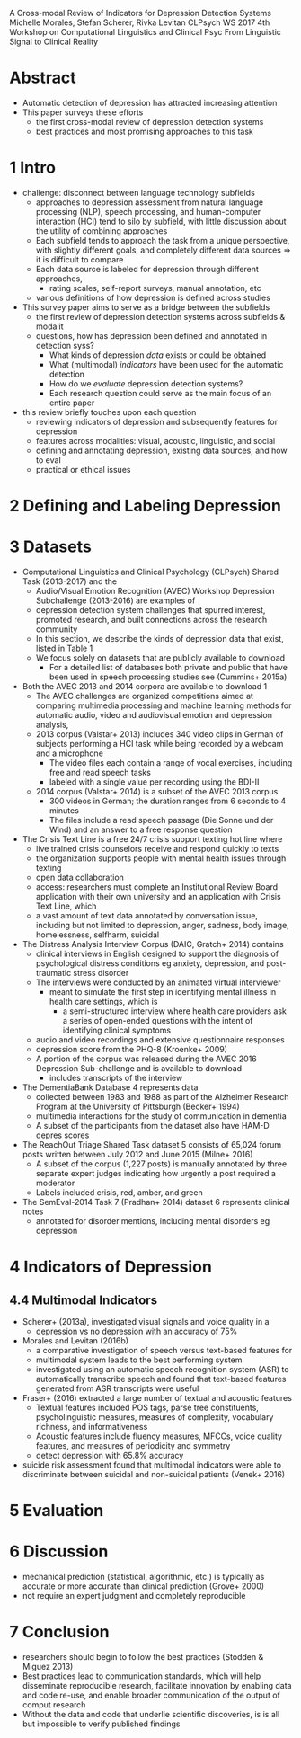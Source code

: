 A Cross-modal Review of Indicators for Depression Detection Systems
Michelle Morales, Stefan Scherer, Rivka Levitan
CLPsych WS 2017 4th Workshop on Computational Linguistics and Clinical Psyc
  From Linguistic Signal to Clinical Reality

# Abstract

* Automatic detection of depression has attracted increasing attention
* This paper surveys these efforts
  * the first cross-modal review of depression detection systems
  * best practices and most promising approaches to this task

# 1 Intro

* challenge: disconnect between language technology subfields
  * approaches to depression assessment from natural language processing (NLP),
    speech processing, and human-computer interaction (HCI) tend to silo by
    subfield, with little discussion about the utility of combining approaches
  * Each subfield tends to approach the task from a unique perspective, with
    slightly different goals, and completely different data sources
    => it is difficult to compare
  * Each data source is labeled for depression through different approaches,
    * rating scales, self-report surveys, manual annotation, etc
  * various definitions of how depression is defined across studies
* This survey paper aims to serve as a bridge between the subfields
  * the first review of depression detection systems across subfields & modalit
  * questions, how has depression been defined and annotated in detection syss?
    * What kinds of depression _data_ exists or could be obtained
    * What (multimodal) _indicators_ have been used for the automatic detection
    * How do we _evaluate_ depression detection systems?
    * Each research question could serve as the main focus of an entire paper
* this review briefly touches upon each question
  * reviewing indicators of depression and subsequently features for depression
  * features across modalities: visual, acoustic, linguistic, and social
  * defining and annotating depression, existing data sources, and how to eval
  * practical or ethical issues

# 2 Defining and Labeling Depression

# 3 Datasets

* Computational Linguistics and Clinical Psychology (CLPsych) Shared Task
  (2013-2017) and the
  * Audio/Visual Emotion Recognition (AVEC) Workshop Depression Subchallenge
    (2013-2016) are examples of
  * depression detection system challenges that spurred interest, promoted
    research, and built connections across the research community
  * In this section, we describe the kinds of depression data that exist,
    listed in Table 1
  * We focus solely on datasets that are publicly available to download
    * For a detailed list of databases both private and public that have been
      used in speech processing studies see (Cummins+ 2015a) 
* Both the AVEC 2013 and 2014 corpora are available to download 1 
  * The AVEC challenges are organized competitions aimed at comparing
    multimedia processing and machine learning methods for automatic audio,
    video and audiovisual emotion and depression analysis,
  * 2013 corpus (Valstar+ 2013) includes 340 video clips in German of
    subjects performing a HCI task while being recorded by a webcam and a
    microphone
    * The video files each contain
      a range of vocal exercises, including free and read speech tasks
    * labeled with a single value per recording using the BDI-II
  * 2014 corpus (Valstar+ 2014) is a subset of the AVEC 2013 corpus
    * 300 videos in German; the duration ranges from 6 seconds to 4 minutes
    * The files include a read speech passage (Die Sonne und der Wind) and an
      answer to a free response question
* The Crisis Text Line is a free 24/7 crisis support texting hot line where
  * live trained crisis counselors receive and respond quickly to texts
  * the organization supports people with mental health issues through texting
  * open data collaboration
  * access: researchers must complete an Institutional Review Board application
    with their own university and an application with Crisis Text Line, which
  * a vast amount of text data annotated by conversation issue, including but
    not limited to
    depression, anger, sadness, body image, homelessness, selfharm, suicidal
* The Distress Analysis Interview Corpus (DAIC, Gratch+ 2014) contains
  * clinical interviews in English designed to support the diagnosis of
    psychological distress conditions
    eg anxiety, depression, and post-traumatic stress disorder
  * The interviews were conducted by an animated virtual interviewer
    * meant to simulate the first step in identifying mental illness in health
      care settings, which is
      * a semi-structured interview where health care providers ask a series of
        open-ended questions with the intent of identifying clinical symptoms
  * audio and video recordings and extensive questionnaire responses
  * depression score from the PHQ-8 (Kroenke+ 2009)
  * A portion of the corpus was released
    during the AVEC 2016 Depression Sub-challenge and is available to download
    * includes transcripts of the interview
* The DementiaBank Database 4 represents data
  * collected between 1983 and 1988 as part of the Alzheimer Research Program
    at the University of Pittsburgh (Becker+ 1994)
  * multimedia interactions for the study of communication in dementia
  * A subset of the participants from the dataset also have HAM-D depres scores
* The ReachOut Triage Shared Task dataset 5 consists of
  65,024 forum posts written between July 2012 and June 2015 (Milne+ 2016)
  * A subset of the corpus (1,227 posts) is manually annotated by three
    separate expert judges indicating how urgently a post required a moderator
  * Labels included crisis, red, amber, and green
* The SemEval-2014 Task 7 (Pradhan+ 2014) dataset 6 represents clinical notes
  * annotated for disorder mentions, including mental disorders eg depression

# 4 Indicators of Depression

## 4.4 Multimodal Indicators

* Scherer+ (2013a), investigated visual signals and voice quality in a
  * depression vs no depression with an accuracy of 75%
* Morales and Levitan (2016b)
  * a comparative investigation of speech versus text-based features for
  * multimodal system leads to the best performing system
  * investigated using an automatic speech recognition system (ASR) to
    automatically transcribe speech and found that
    text-based features generated from ASR transcripts were useful
* Fraser+ (2016) extracted a large number of textual and acoustic features
  * Textual features included POS tags, parse tree constituents,
    psycholinguistic measures, measures of complexity, vocabulary richness, and
    informativeness
  * Acoustic features include fluency measures, MFCCs, voice quality features,
    and measures of periodicity and symmetry
  * detect depression with 65.8% accuracy
* suicide risk assessment found that multimodal indicators were able to
  discriminate between suicidal and non-suicidal patients (Venek+ 2016)

# 5 Evaluation

# 6 Discussion

* mechanical prediction (statistical, algorithmic, etc.) is typically as
  accurate or more accurate than clinical prediction (Grove+ 2000)
* not require an expert judgment and completely reproducible

# 7 Conclusion

* researchers should begin to follow the best practices (Stodden & Miguez 2013)
* Best practices lead to communication standards, which will help disseminate
  reproducible research, facilitate innovation by enabling data and code
  re-use, and enable broader communication of the output of comput research
* Without the data and code that underlie scientific discoveries, is is all
  but impossible to verify published findings
